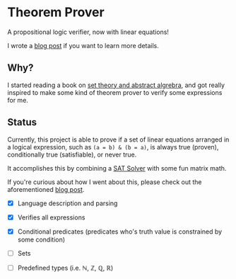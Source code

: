 # Theorem Prover

A propositional logic verifier, now with linear equations!

I wrote a [blog post](https://stowell.dev/posts/2024-12-16-linear-systems-with-negated-equations/) if you want to learn more details.

## Why?

I started reading a book on [set theory and abstract algrebra](https://openlibrary.org/books/OL5069466M/Set_theory_and_abstract_algebra),
and got really inspired to make some kind of theorem prover to verify some expressions for me.

## Status

Currently, this project is able to prove if a set of linear equations arranged in a logical expression, 
such as `(a = b) & (b = a)`, is always true (proven), conditionally true (satisfiable), or never true.

It accomplishes this by combining a [SAT Solver](https://en.wikipedia.org/wiki/SAT_solver) with some fun matrix math.

If you're curious about how I went about this, please check out the aforementioned [blog post](https://stowell.dev/posts/2024-12-16-linear-systems-with-negated-equations/).

- [x] Language description and parsing
- [x] Verifies all expressions
- [x] Conditional predicates (predicates who's truth value is constrained by some condition)
- [ ] Sets
- [ ] Predefined types (i.e. ℕ, ℤ, ℚ, ℝ)
  
